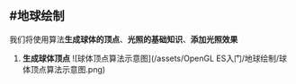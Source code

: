 #地球绘制
---
我们将使用算法**生成球体的顶点**、**光照的基础知识**、**添加光照效果**
1. **生成球体顶点**
![球体顶点算法示意图](/assets/OpenGL ES入门/地球绘制/球体顶点算法示意图.png)
